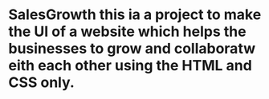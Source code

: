 # SalesGrowth this ia a project to make the UI of a website which helps the businesses to grow and collaboratw eith each other using the HTML and CSS only.
